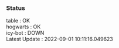### Status


table : OK  
hogwarts : OK  
icy-bot : DOWN  
Latest Update : 2022-09-01 10:11:16.049623
